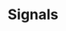 ---
weight: 1
date: ""
title: "Signals"
image: "signals.png"
alt: "Timing of Nina and Camden's recordings versus Mariah Carrey"
color: "#fffff"
---